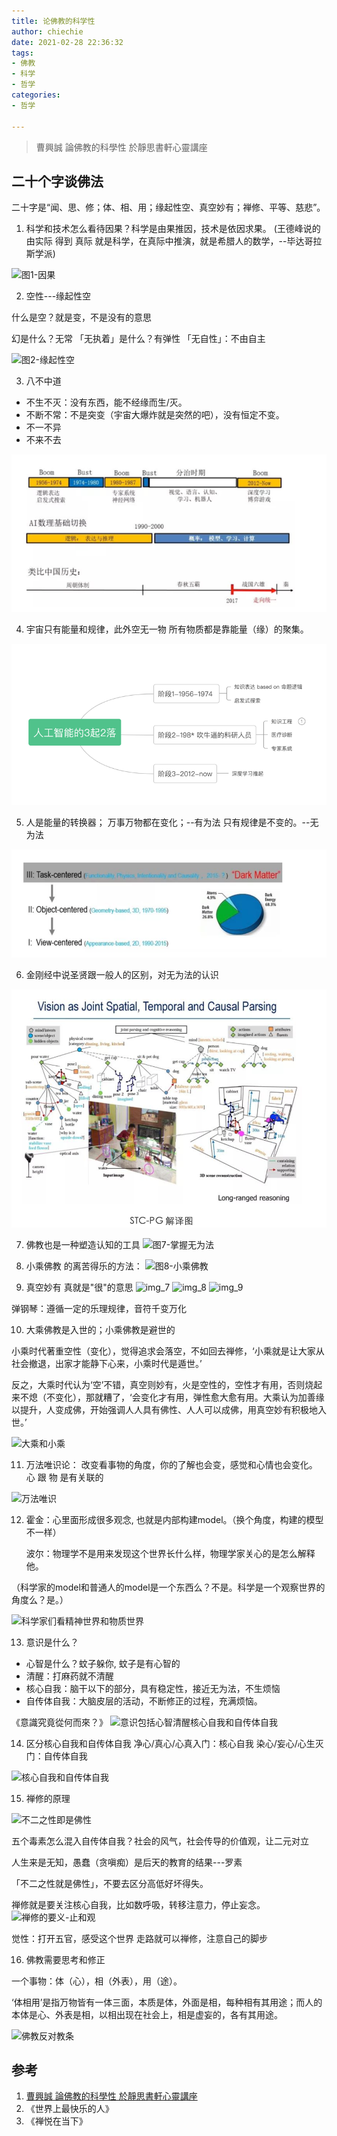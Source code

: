 ```yaml
---
title: 论佛教的科学性
author: chiechie
date: 2021-02-28 22:36:32
tags:
- 佛教
- 科学
- 哲学
categories: 
- 哲学

---
```



> 曹興誠 論佛教的科學性 於靜思書軒心靈講座
> 
> 



## 二十个字谈佛法

二十字是“闻、思、修；体、相、用；缘起性空、真空妙有；禅修、平等、慈悲”。


1. 科学和技术怎么看待因果？科学是由果推因，技术是依因求果。
   (王德峰说的由实际 得到 真际 就是科学，在真际中推演，就是希腊人的数学，--毕达哥拉斯学派)
   
![图1-因果](1yinguo.png)


2. 空性---缘起性空

什么是空？就是变，不是没有的意思

幻是什么？无常
「无执着」是什么？有弹性
「无自性」：不由自主

![图2-缘起性空](kongqi.png)

3. 八不中道

- 不生不灭：没有东西，能不经缘而生/灭。
- 不断不常：不是突变（宇宙大爆炸就是突然的吧），没有恒定不变。
- 不一不异
- 不来不去

![图3-八不中道](img_1.png)

4. 宇宙只有能量和规律，此外空无一物
所有物质都是靠能量（缘）的聚集。

![图4-能与规律](img_2.png)

5. 人是能量的转换器；
万事万物都在变化；--有为法
只有规律是不变的。--无为法

![图5-有为法和无为法](img_3.png)

6. 金刚经中说圣贤跟一般人的区别，对无为法的认识

![图6-圣贤认识无为法](img_4.png)

7. 佛教也是一种塑造认知的工具
![图7-掌握无为法](img_5.png)


8. 小乘佛教 的离苦得乐的方法：
![图8-小乘佛教](img_6.png)

9. 真空妙有
真就是"很"的意思
![img_7](img_7.png)
![img_8](img_8.png)
![img_9](img_9.png)

弹钢琴：遵循一定的乐理规律，音符千变万化

10. 大乘佛教是入世的；小乘佛教是避世的

小乘时代著重空性（变化），觉得追求会落空，不如回去禅修，‘小乘就是让大家从社会撤退，出家才能静下心来，小乘时代是遁世。’

反之，大乘时代认为‘空’不错，真空则妙有，火是空性的，空性才有用，否则烧起来不熄（不变化），那就糟了，‘会变化才有用，弹性愈大愈有用。大乘认为加善缘以提升，人变成佛，开始强调人人具有佛性、人人可以成佛，用真空妙有积极地入世。’


![大乘和小乘](img_10.png)


11. 万法唯识论：
改变看事物的角度，你的了解也会变，感觉和心情也会变化。
心 跟 物 是有关联的

![万法唯识](img_11.png)

12. 霍金：心里面形成很多观念, 也就是内部构建model。（换个角度，构建的模型不一样）

    波尔：物理学不是用来发现这个世界长什么样，物理学家关心的是怎么解释他。

  （科学家的model和普通人的model是一个东西么？不是。科学是一个观察世界的角度么？是。）
    
![科学家们看精神世界和物质世界](img_12.png)


13. 意识是什么？

- 心智是什么？蚊子躲你, 蚊子是有心智的
- 清醒：打麻药就不清醒
- 核心自我：脑干以下的部分，具有稳定性，接近无为法，不生烦恼
- 自传体自我：大脑皮层的活动，不断修正的过程，充满烦恼。

《意識究竟從何而來？》
![意识包括心智清醒核心自我和自传体自我](img_13.png)

14. 区分核心自我和自传体自我
净心/真心/心真入门：核心自我
染心/妄心/心生灭门：自传体自我

![核心自我和自传体自我](img_14.png)


15. 禅修的原理

![不二之性即是佛性](img_15.png)

五个毒素怎么混入自传体自我？社会的风气，社会传导的价值观，让二元对立

人生来是无知，愚蠢（贪嗔痴）是后天的教育的结果---罗素

「不二之性就是佛性」，不要去区分高低好坏得失。

禅修就是要关注核心自我，比如数呼吸，转移注意力，停止妄念。
![禅修的要义-止和观](img_16.png)

觉性：打开五官，感受这个世界
走路就可以禅修，注意自己的脚步


16. 佛教需要思考和修正

一个事物：体（心），相（外表），用（途）。

‘体相用’是指万物皆有一体三面，本质是体，外面是相，每种相有其用途；而人的本体是心、外表是相，以相出现在社会上，相是虚妄的，各有其用途。

![佛教反对教条](img_17.png)




## 参考

1. [曹興誠 論佛教的科學性 於靜思書軒心靈講座](https://www.youtube.com/watch?v=9yCa6Iyo41A)
2. 《世界上最快乐的人》
3. 《禅悦在当下》